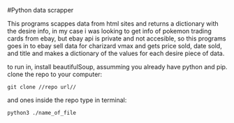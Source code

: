 #Python data scrapper

 This programs scappes data from html sites and returns a dictionary with the desire info,
 in my case  i was looking to get info of pokemon trading cards from ebay, but ebay api is private and not accesible, so this programs goes in to ebay sell data for charizard vmax and 
 gets price sold, date sold, and title and makes a dictionary of the values for each desire piece of data.

 to run in, install  beautifulSoup, assumming you already have python and pip.
 clone the repo to your computer:

    git clone //repo url//

and ones inside the repo type in terminal:

    python3 ./name_of_file